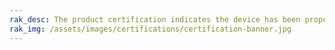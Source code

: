 ```yaml
---
rak_desc: The product certification indicates the device has been properly assessed where it meets the qualification criteria and also has passed the performance and quality tests. Hence, the following tables display the various certifications of the RAK products to guarantee these devices are safe, reliable, and high-quality.
rak_img: /assets/images/certifications/certification-banner.jpg
---
```


<rk-show-certification :product="'accessories'" :headers="[
  'EUROPE',
  'USA'
  ]"/>

<rk-certification-newsletter/>